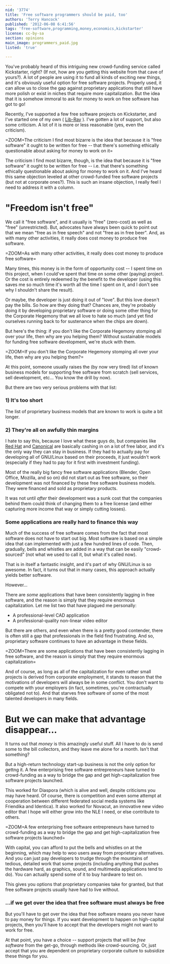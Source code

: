 ```yaml
---
nid: '3774'
title: 'Free software programmers should be paid, too'
authors: 'Terry Hancock'
published: '2012-06-08 6:41:56'
tags: 'free-software,programming,money,economics,kickstarter'
license: cc-by-sa
section: opinions
main_image: programmers_paid.jpg
listed: 'true'

---
```

You've probably heard of this intriguing new crowd-funding service called Kickstarter, right? (If not, how are you getting this website from that cave of yours?). A lot of people are using it to fund all kinds of exciting new things, and it's obviously useful option for free software projects. Properly used, it can allow us to close the gap against proprietary applications that still have more polish or exist in niches that require more capitalization. But the idea that it is somehow immoral to ask for money to work on free software has got to go!

<!--break-->

Recently, I've supported a few free software projects on Kickstarter, and I've started one of my own ( [Lib-Ray](http://www.kickstarter.com/projects/2144275086/lib-ray-non-drm-open-standards-hd-video-format) ). I've gotten a lot of support, but also some criticism. A lot 
of it is more or less reasonable (yes, even the criticism). 

=ZOOM=The criticism I find most bizarre is the idea that because it is "free software" it ought to be written for free -- that there's something ethically questionable about asking for money to work on it=

The criticism I find most bizarre, though, is the idea that because it is "free software" it ought to be written for free -- i.e. that there's something ethically questionable about asking for money to work on it. And I've heard this same objection leveled at other crowd-funded free software projects (but not at corporate ones?). This is such an insane objection, I really feel I need to address it with a column.

# "Freedom isn't free"

We call it "free software", and it usually is "free" (zero-cost) as well as "free" (unrestricted). But, advocates have always been quick to point out that we mean "free as in free speech" and not "free as in free beer". And, as with many other activities, it really does cost money to produce free software.

=ZOOM=As with many other activities, it really does cost money to produce free software=

Many times, this money is in the form of opportunity cost -- I spent time on this project, when I could've spent that time on some other (paying) project. Or the cost is entirely redeemed by the benefit to the developer (using this saves me so much time it's worth all the time I spent on it, and I don't see why I shouldn't share the result).

Or maybe, the developer is just doing it out of "love". But this love doesn't pay the bills. So how are they doing that? Chances are, they're probably doing it by developing proprietary software or doing some other thing for the Corporate Hegemony that we all love to hate so much (and yet find ourselves running back to for sustenance when the chips are down).

But here's the thing: if you don't like the Corporate Hegemony stomping all over your life, then why are you helping them?  Without sustainable models for funding free software development, we're stuck with them.

=ZOOM=If you don't like the Corporate Hegemony stomping all over your life, then why are you helping them?=

At this point, someone usually raises the (by now very tired) list of known business models for supporting free software from scratch (sell services, sell development, etc... You know the drill by now).

But there are two very serious problems with that list:

### 1) It's too short

The list of proprietary business models that are known to work is quite a bit longer.

### 2) They're all on awfully thin margins

I hate to say this, because I love what these guys do, but companies like [Red Hat](http://www.redhat.com) and [Canonical](http://www.canonical.com/) are basically cashing in on a lot of free labor, and it's the only way they can stay in business. If they had to actually pay for developing all of GNU/Linux based on their proceeds, it just wouldn't work (especially if they had to pay for it first with investment funding).

Most of the really big fancy free software applications (Blender, Open Office, Mozilla, and so on) did not start out as free software, so their development was not financed by these free software business models. They were financed and sold as proprietary products.

It was not until _after_ their development was a sunk cost that the companies behind them could think of changing them to a free license (and either capturing more income that way or simply cutting losses).

### Some applications are really hard to finance this way

Much of the success of free software comes from the fact that most software does not have to start out big. Most software is based on a simple idea that can implemented with just a few hundred lines of code. Then, gradually, bells and whistles are added in a way that can be easily "crowd-sourced" (not what we used to call it, but what it's called now).

That is in itself a fantastic insight, and it's part of why GNU/Linux is so awesome. In fact, it turns out that in many cases, this approach actually yields better software.

However...

There are _some_ applications that have been consistently lagging in free software, and the reason is simply that they require enormous capitalization. Let me list two that have plagued me personally:

 * A professional-level CAD application
 * A professional-quality non-linear video editor

But there are others, and even when there is a pretty good contender, there is often still a gap that professionals in the field find frustrating. And so, proprietary software continues to have an advantage in these fields.

=ZOOM=There are some applications that have been consistently lagging in free software, and the reason is simply that they require enormous capitalization=

And of course, as long as all of the capitalization for even rather small projects is derived from corporate employment, it stands to reason that the motivations of developers will always be in some conflict. You don't want to compete with your employers (in fact, sometimes, you're contractually obligated not to). And that starves free software of some of the most talented developers in many fields.

# But we can make that advantage disappear...

It turns out that _money_ is this amazingly useful stuff.  All I have to do is send some to the bill collectors, and they leave me alone for a month. Isn't that something?

But a high-return technology start-up business is not the only option for gettng it. A few enterprising free software entrepreneurs have turned to crowd-funding as a way to bridge the gap and get high-capitalization free software projects launched.

This worked for Diaspora (which is alive and well, despite criticisms you may have heard. Of course, there is competition and even some attempt at cooperation between different federated social media systems like Friendika and Identica). It also worked for Novacut, an innovative new video editor that I hope will either grow into the NLE I need, or else contribute to others.

=ZOOM=A few enterprising free software entrepreneurs have turned to crowd-funding as a way to bridge the gap and get high-capitalization free software projects launched=

With capital, you can afford to put the bells and whistles on at the beginning, which may help to woo users away from proprietary alternatives. And you can just pay developers to trudge through the mountains of tedious, detailed work that some projects (including anything that pushes the hardware hard, as graphics, sound, and multimedia applications tend to do).  You can actually spend some of it to buy hardware to test on.

This gives you options that proprietary companies take for granted, but that free software projects usually have had to live without.

### ...if we get over the idea that free software must always be free

But you'll have to get over the idea that free software means you never have to pay money for things. If you want development to happen on high-capital projects, then you'll have to accept that the developers might not want to work for free.

At that point, you have a choice -- support projects that will be _free software_ from the get-go, through methods like crowd-sourcing. Or, just accept that you are dependent on proprietary corporate culture to subsidize these things for you.
